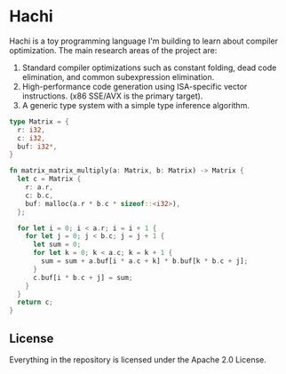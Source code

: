 # Hachi

Hachi is a toy programming language I'm building to learn about compiler optimization. The main research areas of the
project are:

1. Standard compiler optimizations such as constant folding, dead code elimination, and common subexpression
   elimination.
2. High-performance code generation using ISA-specific vector instructions. (x86 SSE/AVX is the primary target).
3. A generic type system with a simple type inference algorithm.

```rust
type Matrix = {
  r: i32,
  c: i32,
  buf: i32*,
}

fn matrix_matrix_multiply(a: Matrix, b: Matrix) -> Matrix {
  let c = Matrix {
    r: a.r,
    c: b.c,
    buf: malloc(a.r * b.c * sizeof::<i32>),
  };

  for let i = 0; i < a.r; i = i + 1 {
    for let j = 0; j < b.c; j = j + 1 {
      let sum = 0;
      for let k = 0; k < a.c; k = k + 1 {
        sum = sum + a.buf[i * a.c + k] * b.buf[k * b.c + j];
      }
      c.buf[i * b.c + j] = sum;
    }
  }
  return c;
}
```

## License

Everything in the repository is licensed under the Apache 2.0 License.

